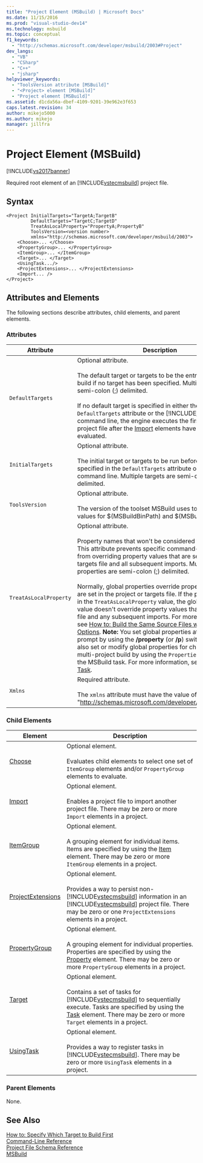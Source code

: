 ```yaml
---
title: "Project Element (MSBuild) | Microsoft Docs"
ms.date: 11/15/2016
ms.prod: "visual-studio-dev14"
ms.technology: msbuild
ms.topic: conceptual
f1_keywords: 
  - "http://schemas.microsoft.com/developer/msbuild/2003#Project"
dev_langs: 
  - "VB"
  - "CSharp"
  - "C++"
  - "jsharp"
helpviewer_keywords: 
  - "ToolsVersion attribute [MSBuild]"
  - "<Project> element [MSBuild]"
  - "Project element [MSBuild]"
ms.assetid: d1cda56a-dbef-4109-9201-39e962e3f653
caps.latest.revision: 34
author: mikejo5000
ms.author: mikejo
manager: jillfra
---
```

# Project Element (MSBuild)
[!INCLUDE[vs2017banner](../includes/vs2017banner.md)]

Required root element of an [!INCLUDE[vstecmsbuild](../includes/vstecmsbuild-md.md)] project file.  
  
## Syntax  
  
```  
<Project InitialTargets="TargetA;TargetB"  
         DefaultTargets="TargetC;TargetD"  
         TreatAsLocalProperty="PropertyA;PropertyB"  
         ToolsVersion=<version number>  
         xmlns="http://schemas.microsoft.com/developer/msbuild/2003">  
    <Choose>... </Choose>  
    <PropertyGroup>... </PropertyGroup>  
    <ItemGroup>... </ItemGroup>  
    <Target>... </Target>  
    <UsingTask.../>  
    <ProjectExtensions>... </ProjectExtensions>  
    <Import... />  
</Project>  
```  
  
## Attributes and Elements  
 The following sections describe attributes, child elements, and parent elements.  
  
### Attributes  
  
|       Attribute        |                                                                                                                                                                                                                                                                                                                                                                                                                                                                                                                                              Description                                                                                                                                                                                                                                                                                                                                                                                                                                                                                                                                               |
|------------------------|--------------------------------------------------------------------------------------------------------------------------------------------------------------------------------------------------------------------------------------------------------------------------------------------------------------------------------------------------------------------------------------------------------------------------------------------------------------------------------------------------------------------------------------------------------------------------------------------------------------------------------------------------------------------------------------------------------------------------------------------------------------------------------------------------------------------------------------------------------------------------------------------------------------------------------------------------------------------------------------------------------------------------------------------------------------------------------------------------------|
|    `DefaultTargets`    |                                                                                                                                                                                                                                                                                                 Optional attribute.<br /><br /> The default target or targets to be the entry point of the build if no target has been specified. Multiple targets are semi-colon (;) delimited.<br /><br /> If no default target is specified in either the `DefaultTargets` attribute or the [!INCLUDE[vstecmsbuild](../includes/vstecmsbuild-md.md)] command line, the engine executes the first target in the project file after the [Import](../msbuild/import-element-msbuild.md) elements have been evaluated.                                                                                                                                                                                                                                                                                                  |
|    `InitialTargets`    |                                                                                                                                                                                                                                                                                                                                                                                                                                             Optional attribute.<br /><br /> The initial target or targets to be run before the targets specified in the `DefaultTargets` attribute or on the command line. Multiple targets are semi-colon (;) delimited.                                                                                                                                                                                                                                                                                                                                                                                                                                              |
|     `ToolsVersion`     |                                                                                                                                                                                                                                                                                                                                                                                                                                                                             Optional attribute.<br /><br /> The version of the toolset MSBuild uses to determine the values for $(MSBuildBinPath) and $(MSBuildToolsPath).                                                                                                                                                                                                                                                                                                                                                                                                                                                                             |
| `TreatAsLocalProperty` | Optional attribute.<br /><br /> Property names that won't be considered to be global. This attribute prevents specific command-line properties from overriding property values that are set in a project or targets file and all subsequent imports. Multiple properties are semi-colon (;) delimited.<br /><br /> Normally, global properties override property values that are set in the project or targets file. If the property is listed in the `TreatAsLocalProperty` value, the global property value doesn't override property values that are set in that file and any subsequent imports. For more information, see [How to: Build the Same Source Files with Different Options](../msbuild/how-to-build-the-same-source-files-with-different-options.md). **Note:**  You set global properties  at a command prompt by using the **/property** (or **/p**) switch. You can also set or modify global properties for child projects in a multi-project build by using the `Properties` attribute of the MSBuild task. For more information, see [MSBuild Task](../msbuild/msbuild-task.md). |
|        `Xmlns`         |                                                                                                                                                                                                                                                                                                                                                                                                                                                                                 Required attribute.<br /><br /> The `xmlns` attribute must have the value of "<http://schemas.microsoft.com/developer/msbuild/2003>".                                                                                                                                                                                                                                                                                                                                                                                                                                                                                  |
  
### Child Elements  
  
|Element|Description|  
|-------------|-----------------|  
|[Choose](../msbuild/choose-element-msbuild.md)|Optional element.<br /><br /> Evaluates child elements to select one set of `ItemGroup` elements and/or `PropertyGroup` elements to evaluate.|  
|[Import](../msbuild/import-element-msbuild.md)|Optional element.<br /><br /> Enables a project file to import another project file. There may be zero or more `Import` elements in a project.|  
|[ItemGroup](../msbuild/itemgroup-element-msbuild.md)|Optional element.<br /><br /> A grouping element for individual items. Items are specified by using the [Item](../msbuild/item-element-msbuild.md) element. There may be zero or more `ItemGroup` elements in a project.|  
|[ProjectExtensions](../msbuild/projectextensions-element-msbuild.md)|Optional element.<br /><br /> Provides a way to persist non-[!INCLUDE[vstecmsbuild](../includes/vstecmsbuild-md.md)] information in an [!INCLUDE[vstecmsbuild](../includes/vstecmsbuild-md.md)] project file. There may be zero or one `ProjectExtensions` elements in a project.|  
|[PropertyGroup](../msbuild/propertygroup-element-msbuild.md)|Optional element.<br /><br /> A grouping element for individual properties. Properties are specified by using the [Property](../msbuild/property-element-msbuild.md) element. There may be zero or more `PropertyGroup` elements in a project.|  
|[Target](../msbuild/target-element-msbuild.md)|Optional element.<br /><br /> Contains a set of tasks for [!INCLUDE[vstecmsbuild](../includes/vstecmsbuild-md.md)] to sequentially execute. Tasks are specified by using the [Task](../msbuild/task-element-msbuild.md) element. There may be zero or more `Target` elements in a project.|  
|[UsingTask](../msbuild/usingtask-element-msbuild.md)|Optional element.<br /><br /> Provides a way to register tasks in [!INCLUDE[vstecmsbuild](../includes/vstecmsbuild-md.md)]. There may be zero or more `UsingTask` elements in a project.|  
  
### Parent Elements  
 None.  
  
## See Also  
 [How to: Specify Which Target to Build First](../msbuild/how-to-specify-which-target-to-build-first.md)   
 [Command-Line Reference](../msbuild/msbuild-command-line-reference.md)   
 [Project File Schema Reference](../msbuild/msbuild-project-file-schema-reference.md)   
 [MSBuild](msbuild.md)
